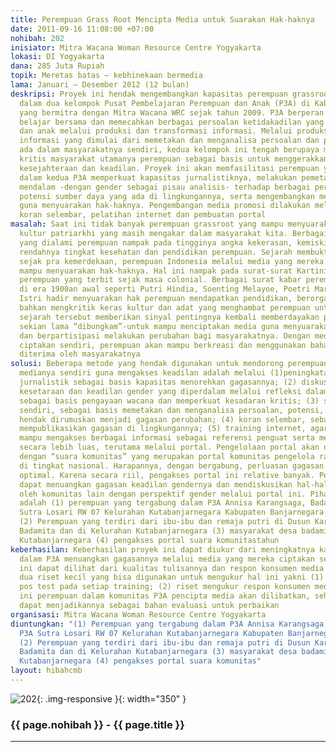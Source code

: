 ```yaml
---
title: Perempuan Grass Root Mencipta Media untuk Suarakan Hak-haknya
date: 2011-09-16 11:08:00 +07:00
nohibah: 202
inisiator: Mitra Wacana Woman Resource Centre Yogyakarta
lokasi: DI Yogyakarta
dana: 285 Juta Rupiah
topik: Meretas batas – kebhinekaan bermedia
lama: Januari – Desember 2012 (12 bulan)
deskripsi: Proyek ini hendak mengembangkan kapasitas perempuan grassroot yang tergabung
  dalam dua kelompok Pusat Pembelajaran Perempuan dan Anak (P3A) di Kabupaten Banjarnegara
  yang bermitra dengan Mitra Wacana WRC sejak tahun 2009. P3A berperan sebagai media
  belajar bersama dan memecahkan berbagai persoalan ketidakadilan yang dialami perempuan
  dan anak melalui produksi dan transformasi informasi. Melalui produksi dan transformasi
  informasi yang dimulai dari memetakan dan menganalisa persoalan dan potensi yang
  ada dalam masyarakatnya sendiri, kedua kelompok ini tengah berupaya membangun kesadaran
  kritis masyarakat utamanya perempuan sebagai basis untuk menggerakkan mereka mengakses
  kesejahteraan dan keadilan. Proyek ini akan memfasilitasi perempuan yang tergabung
  dalam kedua P3A memperkuat kapasitas jurnalistiknya, melakukan pemetaan dan analisa
  mendalam -dengan gender sebagai pisau analisis- terhadap berbagai persoalan dan
  potensi sumber daya yang ada di lingkungannya, serta mengembangkan media promosinya
  guna menyuarakan hak-haknya. Pengembangan media promosi dilakukan melalui pembuatan
  koran selembar, pelatihan internet dan pembuatan portal
masalah: Saat ini tidak banyak perempuan grassroot yang mampu menyuarakan keadilan  akibat
  kultur patriarkhi yang masih mengakar dalam masyarakat kita. Berbagai ketidakadilan
  yang dialami perempuan nampak pada tingginya angka kekerasan, kemiskinan, serta
  rendahnya tingkat kesehatan dan pendidikan perempuan. Sejarah membuktikan bahwa
  sejak pra kemerdekaan, perempuan Indonesia melalui media yang mereka ciptakan sendiri,
  mampu menyuarakan hak-haknya. Hal ini nampak pada surat-surat Kartini dan media
  perempuan yang terbit sejak masa colonial. Berbagai surat kabar perempuan yang terbit
  di era 1900an awal seperti Putri Hindia, Soenting Melayoe, Poetri Mardika, Panontoen
  Istri hadir menyuarakan hak perempuan mendapatkan pendidikan, berorganisasi, dan
  bahkan mengkritik keras kultur dan adat yang menghambat perempuan untuk maju. Pengalaman
  sejarah tersebut memberikan sinyal pentingnya kembali memberdayakan perempuan -setelah
  sekian lama “dibungkam”-untuk mampu menciptakan media guna menyuarakan hak-haknya
  dan berpartisipasi melakukan perubahan bagi masyarakatnya. Dengan media yang mereka
  ciptakan sendiri, perempuan akan mampu berkreasi dan menggunakan bahasa yang mudah
  diterima oleh masyarakatnya
solusi: Beberapa metode yang hendak digunakan untuk mendorong perempuan menciptakan
  medianya sendiri guna mengakses keadilan adalah melalui (1)peningkatan kapasitas
  jurnalistik sebagai basis kapasitas menorehkan gagasannya; (2) diskusi tematik tentang
  kesetaraan dan keadilan gender yang diperdalam melalui refleksi dalam diskusi informal,
  sebagai basis pengayaan wacana dan memperkuat kesadaran kritis; (3) survey kampung
  sendiri, sebagai basis memetakan dan menganalisa persoalan, potensi, tantangan yang
  hendak dirumuskan menjadi gagasan perubahan; (4) koran selembar, sebagai media untuk
  mempublikasikan gagasan di lingkungannya; (5) training internet, agar perempuan
  mampu mengakses berbagai informasi sebagai referensi penguat serta menorehkan gagasannya
  secara lebih luas, terutama melalui portal. Pengelolaan portal akan digabungkan
  dengan “suara komunitas” yang merupakan portal komunitas pengelola radio komunitas
  di tingkat nasional. Harapannya, dengan bergabung, perluasan gagasan akan lebih
  optimal. Karena secara riil, pengakses portal ini relative banyak. Perempuan akan
  dapat menuangkan gagasan keadilan gendernya dan mendiskusikan hal-hal yang dipublikasikan
  oleh komunitas lain dengan perspektif gender melalui portal ini. Pihak yang diuntungkan
  adalah (1) perempuan yang tergabung dalam P3A Annisa Karangsaga, Badamita dan P3A
  Sutra Losari RW 07 Kelurahan Kutabanjarnegara Kabupaten Banjarnegara Jawa Tengah
  (2) Perempuan yang terdiri dari ibu-ibu dan remaja putri di Dusun Karangsaga Desa
  Badamita dan di Kelurahan Kutabanjarnegara (3) masyarakat desa badamita dan Kelurahan
  Kutabanjarnegara (4) pengakses portal suara komunitastahun
keberhasilan: Keberhasilan proyek ini dapat diukur dari meningkatnya kapasitas perempuan
  dalam P3A menuangkan gagasannya melalui media yang mereka ciptakan sendiri. Hal
  ini dapat dilihat dari kualitas tulisannya dan respon konsumen media tersebut. Terdapat
  dua riset kecil yang bisa digunakan untuk mengukur hal ini yakni (1) pre test dan
  pos test pada setiap training; (2) riset mengukur respon konsumen media. Dalam riset
  ini perempuan dalam komunitas P3A pencipta media akan dilibatkan, sehingga mereka
  dapat menjadikannya sebagai bahan evaluasi untuk perbaikan
organisasi: Mitra Wacana Woman Resource Centre Yogyakarta
diuntungkan: "(1) Perempuan yang tergabung dalam P3A Annisa Karangsaga, Badamita dan
  P3A Sutra Losari RW 07 Kelurahan Kutabanjarnegara Kabupaten Banjarnegara Jawa Tengah
  (2) Perempuan yang terdiri dari ibu-ibu dan remaja putri di Dusun Karangsaga Desa
  Badamita dan di Kelurahan Kutabanjarnegara (3) masyarakat desa badamita dan Kelurahan
  Kutabanjarnegara (4) pengakses portal suara komunitas"
layout: hibahcmb
---
```


![202](/static/img/hibahcmb/202.png){: .img-responsive }{: width="350" }

### {{ page.nohibah }} - {{ page.title }}

---
